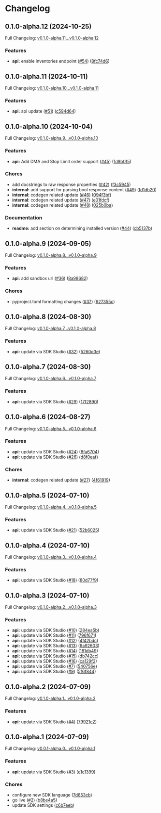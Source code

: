 # Changelog

## 0.1.0-alpha.12 (2024-10-25)

Full Changelog: [v0.1.0-alpha.11...v0.1.0-alpha.12](https://github.com/clear-street/studio-sdk-python/compare/v0.1.0-alpha.11...v0.1.0-alpha.12)

### Features

* **api:** enable inventories endpoint ([#54](https://github.com/clear-street/studio-sdk-python/issues/54)) ([8fc74d6](https://github.com/clear-street/studio-sdk-python/commit/8fc74d66d9b93ab77093788b9f29c56fcfff1478))

## 0.1.0-alpha.11 (2024-10-11)

Full Changelog: [v0.1.0-alpha.10...v0.1.0-alpha.11](https://github.com/clear-street/studio-sdk-python/compare/v0.1.0-alpha.10...v0.1.0-alpha.11)

### Features

* **api:** api update ([#51](https://github.com/clear-street/studio-sdk-python/issues/51)) ([c594d64](https://github.com/clear-street/studio-sdk-python/commit/c594d64497b66ccbb6c4c6b10d8289094c2f12f0))

## 0.1.0-alpha.10 (2024-10-04)

Full Changelog: [v0.1.0-alpha.9...v0.1.0-alpha.10](https://github.com/clear-street/studio-sdk-python/compare/v0.1.0-alpha.9...v0.1.0-alpha.10)

### Features

* **api:** Add DMA and Stop Limit order support ([#45](https://github.com/clear-street/studio-sdk-python/issues/45)) ([1d8b0f5](https://github.com/clear-street/studio-sdk-python/commit/1d8b0f543dab7d35d6908583edbfb026e51d34ea))


### Chores

* add docstrings to raw response properties ([#42](https://github.com/clear-street/studio-sdk-python/issues/42)) ([f3c5945](https://github.com/clear-street/studio-sdk-python/commit/f3c594585a75c230018666923cab99c6570ad76d))
* **internal:** add support for parsing bool response content ([#49](https://github.com/clear-street/studio-sdk-python/issues/49)) ([fd1db20](https://github.com/clear-street/studio-sdk-python/commit/fd1db2031cdec661134ec10b0094c93e9489ede9))
* **internal:** codegen related update ([#46](https://github.com/clear-street/studio-sdk-python/issues/46)) ([094f3bf](https://github.com/clear-street/studio-sdk-python/commit/094f3bf0f68e2ac0143cc677222da2f289eecd33))
* **internal:** codegen related update ([#47](https://github.com/clear-street/studio-sdk-python/issues/47)) ([e01fdcf](https://github.com/clear-street/studio-sdk-python/commit/e01fdcfa63265e92171fc1502f5c298e8d2b07ac))
* **internal:** codegen related update ([#48](https://github.com/clear-street/studio-sdk-python/issues/48)) ([025b0ba](https://github.com/clear-street/studio-sdk-python/commit/025b0bace9e15f2faea93f960408a202ca500861))


### Documentation

* **readme:** add section on determining installed version ([#44](https://github.com/clear-street/studio-sdk-python/issues/44)) ([cb5137b](https://github.com/clear-street/studio-sdk-python/commit/cb5137bb1c742b9a5143d5e094328e114807d967))

## 0.1.0-alpha.9 (2024-09-05)

Full Changelog: [v0.1.0-alpha.8...v0.1.0-alpha.9](https://github.com/clear-street/studio-sdk-python/compare/v0.1.0-alpha.8...v0.1.0-alpha.9)

### Features

* **api:** add sandbox url ([#36](https://github.com/clear-street/studio-sdk-python/issues/36)) ([8a98682](https://github.com/clear-street/studio-sdk-python/commit/8a98682938297f756a7560f3fa76daf083b4cbe8))


### Chores

* pyproject.toml formatting changes ([#37](https://github.com/clear-street/studio-sdk-python/issues/37)) ([927355c](https://github.com/clear-street/studio-sdk-python/commit/927355cf8e5dc6f62a515e1a91b1cf5604d17002))

## 0.1.0-alpha.8 (2024-08-30)

Full Changelog: [v0.1.0-alpha.7...v0.1.0-alpha.8](https://github.com/clear-street/studio-sdk-python/compare/v0.1.0-alpha.7...v0.1.0-alpha.8)

### Features

* **api:** update via SDK Studio ([#32](https://github.com/clear-street/studio-sdk-python/issues/32)) ([5260d3e](https://github.com/clear-street/studio-sdk-python/commit/5260d3e7fe0eb4b9ff729024642bb610a1b3de0f))

## 0.1.0-alpha.7 (2024-08-30)

Full Changelog: [v0.1.0-alpha.6...v0.1.0-alpha.7](https://github.com/clear-street/studio-sdk-python/compare/v0.1.0-alpha.6...v0.1.0-alpha.7)

### Features

* **api:** update via SDK Studio ([#29](https://github.com/clear-street/studio-sdk-python/issues/29)) ([17f2890](https://github.com/clear-street/studio-sdk-python/commit/17f28905246026b609f4be5c9832841806b5b98e))

## 0.1.0-alpha.6 (2024-08-27)

Full Changelog: [v0.1.0-alpha.5...v0.1.0-alpha.6](https://github.com/clear-street/studio-sdk-python/compare/v0.1.0-alpha.5...v0.1.0-alpha.6)

### Features

* **api:** update via SDK Studio ([#24](https://github.com/clear-street/studio-sdk-python/issues/24)) ([8fa6704](https://github.com/clear-street/studio-sdk-python/commit/8fa670458778503f137ef47a7671f39458a1e703))
* **api:** update via SDK Studio ([#26](https://github.com/clear-street/studio-sdk-python/issues/26)) ([d8f0eaf](https://github.com/clear-street/studio-sdk-python/commit/d8f0eaf1f17bb917def83aa977f849a7778157c7))


### Chores

* **internal:** codegen related update ([#27](https://github.com/clear-street/studio-sdk-python/issues/27)) ([4f61919](https://github.com/clear-street/studio-sdk-python/commit/4f61919c5a8fa360628dfd5d0b69e803ba18968d))

## 0.1.0-alpha.5 (2024-07-10)

Full Changelog: [v0.1.0-alpha.4...v0.1.0-alpha.5](https://github.com/clear-street/studio-sdk-python/compare/v0.1.0-alpha.4...v0.1.0-alpha.5)

### Features

* **api:** update via SDK Studio ([#21](https://github.com/clear-street/studio-sdk-python/issues/21)) ([52b6025](https://github.com/clear-street/studio-sdk-python/commit/52b6025ccbfbbace2963449d55ab5ef7c20c50c0))

## 0.1.0-alpha.4 (2024-07-10)

Full Changelog: [v0.1.0-alpha.3...v0.1.0-alpha.4](https://github.com/clear-street/studio-sdk-python/compare/v0.1.0-alpha.3...v0.1.0-alpha.4)

### Features

* **api:** update via SDK Studio ([#18](https://github.com/clear-street/studio-sdk-python/issues/18)) ([80d77f9](https://github.com/clear-street/studio-sdk-python/commit/80d77f9fec5e0409f1896ac9c7db9969932a87b6))

## 0.1.0-alpha.3 (2024-07-10)

Full Changelog: [v0.1.0-alpha.2...v0.1.0-alpha.3](https://github.com/clear-street/studio-sdk-python/compare/v0.1.0-alpha.2...v0.1.0-alpha.3)

### Features

* **api:** update via SDK Studio ([#10](https://github.com/clear-street/studio-sdk-python/issues/10)) ([284ea5b](https://github.com/clear-street/studio-sdk-python/commit/284ea5b1cae0af30bcd78cdc0048d3ec655312f7))
* **api:** update via SDK Studio ([#11](https://github.com/clear-street/studio-sdk-python/issues/11)) ([796f671](https://github.com/clear-street/studio-sdk-python/commit/796f671499be4027923046db555c1119a4fa1b30))
* **api:** update via SDK Studio ([#12](https://github.com/clear-street/studio-sdk-python/issues/12)) ([4f42bdc](https://github.com/clear-street/studio-sdk-python/commit/4f42bdc10992f6158c865781a0bdc70ae79b58e4))
* **api:** update via SDK Studio ([#13](https://github.com/clear-street/studio-sdk-python/issues/13)) ([6a92603](https://github.com/clear-street/studio-sdk-python/commit/6a926036a955e0d5ce12a3b1ee7a01ca88698a20))
* **api:** update via SDK Studio ([#14](https://github.com/clear-street/studio-sdk-python/issues/14)) ([181db49](https://github.com/clear-street/studio-sdk-python/commit/181db499eb8ba91afbf899bd2900d9893c4a941e))
* **api:** update via SDK Studio ([#15](https://github.com/clear-street/studio-sdk-python/issues/15)) ([db742cc](https://github.com/clear-street/studio-sdk-python/commit/db742cc51159f5c9838c4695c84ed38d8f9df665))
* **api:** update via SDK Studio ([#16](https://github.com/clear-street/studio-sdk-python/issues/16)) ([ca129f2](https://github.com/clear-street/studio-sdk-python/commit/ca129f2406b8e307a0f9c866d3433f901252bdfd))
* **api:** update via SDK Studio ([#7](https://github.com/clear-street/studio-sdk-python/issues/7)) ([540756e](https://github.com/clear-street/studio-sdk-python/commit/540756eb7ce95eb3404ae9873ccfc310b1f52cac))
* **api:** update via SDK Studio ([#9](https://github.com/clear-street/studio-sdk-python/issues/9)) ([5f6f844](https://github.com/clear-street/studio-sdk-python/commit/5f6f844097eeb52a6dad6a8e22676a4f84848c02))

## 0.1.0-alpha.2 (2024-07-09)

Full Changelog: [v0.1.0-alpha.1...v0.1.0-alpha.2](https://github.com/clear-street/studio-sdk-python/compare/v0.1.0-alpha.1...v0.1.0-alpha.2)

### Features

* **api:** update via SDK Studio ([#4](https://github.com/clear-street/studio-sdk-python/issues/4)) ([79921e2](https://github.com/clear-street/studio-sdk-python/commit/79921e2868a8931446c4f65f1abc994467105f17))

## 0.1.0-alpha.1 (2024-07-09)

Full Changelog: [v0.0.1-alpha.0...v0.1.0-alpha.1](https://github.com/clear-street/studio-sdk-python/compare/v0.0.1-alpha.0...v0.1.0-alpha.1)

### Features

* **api:** update via SDK Studio ([#3](https://github.com/clear-street/studio-sdk-python/issues/3)) ([e1c1399](https://github.com/clear-street/studio-sdk-python/commit/e1c139959000be1f7d171e08b8e3b024f61f64f9))


### Chores

* configure new SDK language ([7d853cb](https://github.com/clear-street/studio-sdk-python/commit/7d853cbb2a3451bea88c923e9a6aa0725340f51c))
* go live ([#2](https://github.com/clear-street/studio-sdk-python/issues/2)) ([b8be4a5](https://github.com/clear-street/studio-sdk-python/commit/b8be4a51ff1a7ba9775448430f4e77b11aaaaa6c))
* update SDK settings ([c6b7eeb](https://github.com/clear-street/studio-sdk-python/commit/c6b7eeb315a6111b886363b1983dacfab2e915bc))
